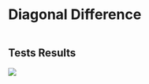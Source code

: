 # Diagonal Difference
<img sre="https://imgur.com/iNMHtnD.png">

## Tests Results
<img src="https://imgur.com/P2jJ63T.png">